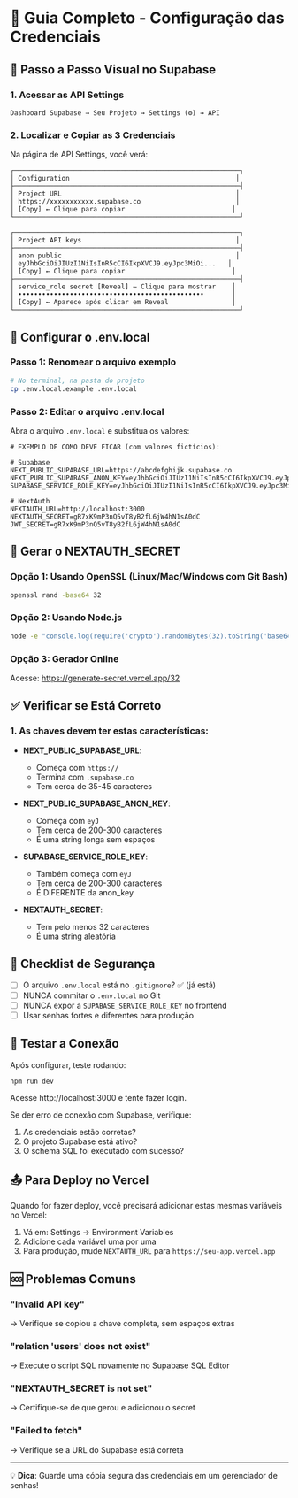 # 🔐 Guia Completo - Configuração das Credenciais

## 📍 Passo a Passo Visual no Supabase

### 1. Acessar as API Settings

```
Dashboard Supabase → Seu Projeto → Settings (⚙️) → API
```

### 2. Localizar e Copiar as 3 Credenciais

Na página de API Settings, você verá:

```
┌─────────────────────────────────────────────────────────┐
│ Configuration                                          │
├─────────────────────────────────────────────────────────┤
│ Project URL                                            │
│ https://xxxxxxxxxxx.supabase.co                        │
│ [Copy] ← Clique para copiar                           │
└─────────────────────────────────────────────────────────┘

┌─────────────────────────────────────────────────────────┐
│ Project API keys                                       │
├─────────────────────────────────────────────────────────┤
│ anon public                                            │
│ eyJhbGciOiJIUzI1NiIsInR5cCI6IkpXVCJ9.eyJpc3MiOi...   │
│ [Copy] ← Clique para copiar                           │
├─────────────────────────────────────────────────────────┤
│ service_role secret [Reveal] ← Clique para mostrar    │
│ •••••••••••••••••••••••••••••••••••••••••••••••       │
│ [Copy] ← Aparece após clicar em Reveal                │
└─────────────────────────────────────────────────────────┘
```

## 📝 Configurar o .env.local

### Passo 1: Renomear o arquivo exemplo
```bash
# No terminal, na pasta do projeto
cp .env.local.example .env.local
```

### Passo 2: Editar o arquivo .env.local

Abra o arquivo `.env.local` e substitua os valores:

```env
# EXEMPLO DE COMO DEVE FICAR (com valores fictícios):

# Supabase
NEXT_PUBLIC_SUPABASE_URL=https://abcdefghijk.supabase.co
NEXT_PUBLIC_SUPABASE_ANON_KEY=eyJhbGciOiJIUzI1NiIsInR5cCI6IkpXVCJ9.eyJpc3MiOiJzdXBhYmFzZSIsInJlZiI6ImFiY2RlZmdoaWprIiwicm9sZSI6ImFub24iLCJpYXQiOjE2MjM4NjQwMDAsImV4cCI6MTkzOTQ0MDAwMH0.1234567890abcdefghijklmnopqrstuvwxyz
SUPABASE_SERVICE_ROLE_KEY=eyJhbGciOiJIUzI1NiIsInR5cCI6IkpXVCJ9.eyJpc3MiOiJzdXBhYmFzZSIsInJlZiI6ImFiY2RlZmdoaWprIiwicm9sZSI6InNlcnZpY2Vfcm9sZSIsImlhdCI6MTYyMzg2NDAwMCwiZXhwIjoxOTM5NDQwMDAwfQ.0987654321zyxwvutsrqponmlkjihgfedcba

# NextAuth
NEXTAUTH_URL=http://localhost:3000
NEXTAUTH_SECRET=gR7xK9mP3nQ5vT8yB2fL6jW4hN1sA0dC
JWT_SECRET=gR7xK9mP3nQ5vT8yB2fL6jW4hN1sA0dC
```

## 🔑 Gerar o NEXTAUTH_SECRET

### Opção 1: Usando OpenSSL (Linux/Mac/Windows com Git Bash)
```bash
openssl rand -base64 32
```

### Opção 2: Usando Node.js
```bash
node -e "console.log(require('crypto').randomBytes(32).toString('base64'))"
```

### Opção 3: Gerador Online
Acesse: https://generate-secret.vercel.app/32

## ✅ Verificar se Está Correto

### 1. As chaves devem ter estas características:

- **NEXT_PUBLIC_SUPABASE_URL**: 
  - Começa com `https://`
  - Termina com `.supabase.co`
  - Tem cerca de 35-45 caracteres

- **NEXT_PUBLIC_SUPABASE_ANON_KEY**:
  - Começa com `eyJ`
  - Tem cerca de 200-300 caracteres
  - É uma string longa sem espaços

- **SUPABASE_SERVICE_ROLE_KEY**:
  - Também começa com `eyJ`
  - Tem cerca de 200-300 caracteres
  - É DIFERENTE da anon_key

- **NEXTAUTH_SECRET**:
  - Tem pelo menos 32 caracteres
  - É uma string aleatória

## 🚨 Checklist de Segurança

- [ ] O arquivo `.env.local` está no `.gitignore`? ✅ (já está)
- [ ] NUNCA commitar o `.env.local` no Git
- [ ] NUNCA expor a `SUPABASE_SERVICE_ROLE_KEY` no frontend
- [ ] Usar senhas fortes e diferentes para produção

## 🧪 Testar a Conexão

Após configurar, teste rodando:

```bash
npm run dev
```

Acesse http://localhost:3000 e tente fazer login.

Se der erro de conexão com Supabase, verifique:
1. As credenciais estão corretas?
2. O projeto Supabase está ativo?
3. O schema SQL foi executado com sucesso?

## 📤 Para Deploy no Vercel

Quando for fazer deploy, você precisará adicionar estas mesmas variáveis no Vercel:

1. Vá em: Settings → Environment Variables
2. Adicione cada variável uma por uma
3. Para produção, mude `NEXTAUTH_URL` para `https://seu-app.vercel.app`

## 🆘 Problemas Comuns

### "Invalid API key"
→ Verifique se copiou a chave completa, sem espaços extras

### "relation 'users' does not exist"
→ Execute o script SQL novamente no Supabase SQL Editor

### "NEXTAUTH_SECRET is not set"
→ Certifique-se de que gerou e adicionou o secret

### "Failed to fetch"
→ Verifique se a URL do Supabase está correta

---

💡 **Dica**: Guarde uma cópia segura das credenciais em um gerenciador de senhas!